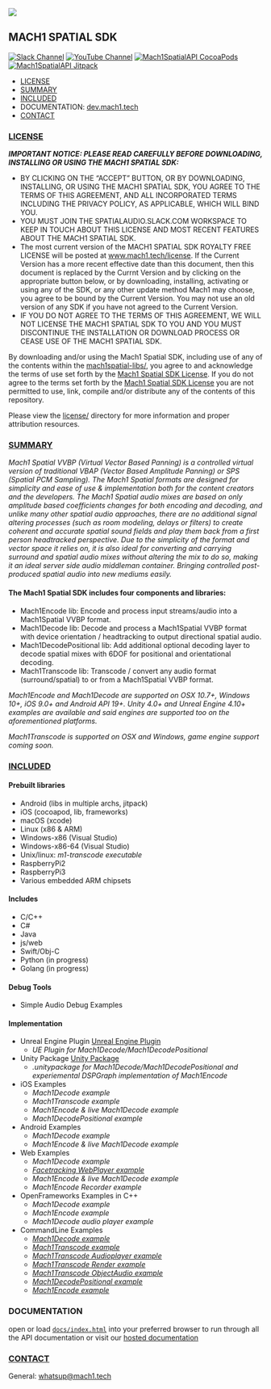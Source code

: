 <a href="http://dev.mach1.tech"><img src="https://mach1-public.s3.amazonaws.com/assets/logo_big_b_l.png"></a>

## MACH1 SPATIAL SDK ##
[![Slack Channel](https://img.shields.io/badge/Slack-Join-purple)](https://join.slack.com/t/spatialaudio/shared_invite/enQtNjk0ODE4NjQ4NjExLWQ5YWUyNWQ4NWEwMDEwZmJiNmI5MzBhYjM3OTE3NTYxYzdjZDE2YTlhZDI4OGY0ZjdkNmM1NzgxNjI5OGU4ZWE)
[![YouTube Channel](https://img.shields.io/badge/YouTube-Subscribe-red)](https://www.youtube.com/channel/UCqoFv8OnTYjkwjHeo6JDUFg)
[![Mach1SpatialAPI CocoaPods](https://cocoapod-badges.herokuapp.com/v/Mach1SpatialAPI/badge.png)](https://www.mach1.tech/developers)
[![Mach1SpatialAPI Jitpack](https://jitpack.io/v/Mach1Studios/JitPack-Mach1SpatialAPI.svg)](https://www.mach1.tech/developers)

* [LICENSE](#license)
* [SUMMARY](#summary)
* [INCLUDED](#included)
* DOCUMENTATION: <a href="http://dev.mach1.tech">dev.mach1.tech</a>
* [CONTACT](#contact)

### [LICENSE](#license) ###

***IMPORTANT NOTICE: PLEASE READ CAREFULLY BEFORE DOWNLOADING, INSTALLING OR USING THE MACH1 SPATIAL SDK:***
 - BY CLICKING ON THE “ACCEPT” BUTTON, OR BY DOWNLOADING, INSTALLING, OR USING THE MACH1 SPATIAL SDK, YOU AGREE TO THE TERMS OF THIS AGREEMENT, AND ALL INCORPORATED TERMS INCLUDING THE PRIVACY POLICY, AS APPLICABLE, WHICH WILL BIND YOU.
- YOU MUST JOIN THE SPATIALAUDIO.SLACK.COM WORKSPACE TO KEEP IN TOUCH ABOUT THIS LICENSE AND MOST RECENT FEATURES ABOUT THE MACH1 SPATIAL SDK.
- The most current version of the MACH1 SPATIAL SDK ROYALTY FREE LICENSE will be posted at www.mach1.tech/license. If the Current Version has a more recent effective date than this document, then this document is replaced by the Currnt Version and by clicking on the appropriate button below, or by downloading, installing, activating or using any of the SDK, or any other update method Mach1 may choose, you agree to be bound by the Current Version. You may not use an old version of any SDK if you have not agreed to the Current Version.
 - IF YOU DO NOT AGREE TO THE TERMS OF THIS AGREEMENT, WE WILL NOT LICENSE THE MACH1 SPATIAL SDK TO YOU AND YOU MUST DISCONTINUE THE INSTALLATION OR DOWNLOAD PROCESS OR CEASE USE OF THE MACH1 SPATIAL SDK.

By downloading and/or using the Mach1 Spatial SDK, including use of any of the contents within the [mach1spatial-libs/](mach1spatial-libs),
you agree to and acknowledge the terms of use set forth by the [Mach1 Spatial SDK License](https://www.mach1.tech/license).
If you do not agree to the terms set forth by the [Mach1 Spatial SDK License](https://www.mach1.tech/license) you are not
permitted to use, link, compile and/or distribute any of the contents of this repository.

Please view the [license/](license) directory for more information and proper attribution resources.

### [SUMMARY](#summary) ###

*Mach1 Spatial VVBP (Virtual Vector Based Panning) is a controlled virtual version of traditional VBAP (Vector Based Amplitude Panning) or SPS (Spatial PCM Sampling). The Mach1 Spatial formats are designed for simplicity and ease of use & implementation both for the content creators and the developers. The Mach1 Spatial audio mixes are based on only amplitude based coefficients changes for both encoding and decoding, and unlike many other spatial audio approaches, there are no additional signal altering processes (such as room modeling, delays or filters) to create coherent and accurate spatial sound fields and play them back from a first person headtracked perspective. Due to the simplicity of the format and vector space it relies on, it is also ideal for converting and carrying surround and spatial audio mixes without altering the mix to do so, making it an ideal server side audio middleman container. Bringing controlled post-produced spatial audio into new mediums easily.*

#### The Mach1 Spatial SDK includes four components and libraries: ####

* Mach1Encode lib: Encode and process input streams/audio into a Mach1Spatial VVBP format.
* Mach1Decode lib: Decode and process a Mach1Spatial VVBP format with device orientation / headtracking to output directional spatial audio.
* Mach1DecodePositional lib: Add additional optional decoding layer to decode spatial mixes with 6DOF for positional and orientational decoding.
* Mach1Transcode lib: Transcode / convert any audio format (surround/spatial) to or from a Mach1Spatial VVBP format.

*Mach1Encode and Mach1Decode are supported on OSX 10.7+, Windows 10+, iOS 9.0+ and Android API 19+. Unity 4.0+ and Unreal Engine 4.10+ examples are available and said engines are supported too on the aforementioned platforms.*

*Mach1Transcode is supported on OSX and Windows, game engine support coming soon.*


### [INCLUDED](#included) ###

#### Prebuilt libraries
* Android (libs in multiple archs, jitpack)
* iOS (cocoapod, lib, frameworks)
* macOS (xcode)
* Linux (x86 & ARM)
* Windows-x86 (Visual Studio)
* Windows-x86-64 (Visual Studio)
* Unix/linux: _m1-transcode executable_
* RaspberryPi2
* RaspberryPi3
* Various embedded ARM chipsets

#### Includes
* C/C++
* C#
* Java
* js/web
* Swift/Obj-C
* Python (in progress)
* Golang (in progress)

#### Debug Tools
* Simple Audio Debug Examples

#### Implementation 
* Unreal Engine Plugin <a href="https://www.mach1.tech/download-spatialgameengine">Unreal Engine Plugin</a>
	* _UE Plugin for Mach1Decode/Mach1DecodePositional_
* Unity Package <a href="https://www.mach1.tech/download-spatialgameengine">Unity Package</a>
	* _.unitypackage for Mach1Decode/Mach1DecodePositional and experiemental DSPGraph implementation of Mach1Encode_
* iOS Examples
	* _Mach1Decode example_
	* _Mach1Transcode example_
	* _Mach1Encode & live Mach1Decode example_
	* _Mach1DecodePositional example_
* Android Examples
	* _Mach1Decode example_
	* _Mach1Encode & live Mach1Decode example_
* Web Examples
	* _Mach1Decode example_
	* [_Facetracking WebPlayer example_](https://github.com/Mach1Studios/m1-web-spatialaudioplayer)
	* _Mach1Encode & live Mach1Decode example_
	* _Mach1Encode Recorder example_
* OpenFrameworks Examples in C++
	* _Mach1Decode example_
	* _Mach1Encode example_
	* _Mach1Decode audio player example_
* CommandLine Examples
	* [_Mach1Decode example_](https://github.com/Mach1Studios/m1-sdk/tree/master/examples/mach1spatial-c/commandline/spatial-decode-example)
	* [_Mach1Transcode example_](https://github.com/Mach1Studios/m1-sdk/tree/master/examples/mach1spatial-c/commandline/spatial-transcode-example)
	* [_Mach1Transcode Audioplayer example_](https://github.com/Mach1Studios/m1-sdk/tree/master/examples/mach1spatial-c/commandline/spatial-transcode-audioplayer)
	* [_Mach1Transcode Render example_](https://github.com/Mach1Studios/m1-sdk/tree/master/examples/mach1spatial-c/commandline/spatial-transcode-render-example)
	* [_Mach1Transcode ObjectAudio example_](https://github.com/Mach1Studios/m1-sdk/tree/master/examples/mach1spatial-c/commandline/spatial-transcode-objectaudio-example)
	* [_Mach1DecodePositional example_](https://github.com/Mach1Studios/m1-sdk/tree/master/examples/mach1spatial-c/commandline/spatial-decodepositional-example)
	* [_Mach1Encode example_](https://github.com/Mach1Studios/m1-sdk/tree/master/examples/mach1spatial-c/commandline/spatial-encode-example)

### DOCUMENTATION ###

open or load [`docs/index.html`](https://github.com/Mach1Studios/m1-sdk/tree/master/docs) into your preferred browser to run through all the API documentation or visit our [hosted documentation](https://dev.mach1.tech)

### [CONTACT](#contact) ###

General:
whatsup@mach1.tech
